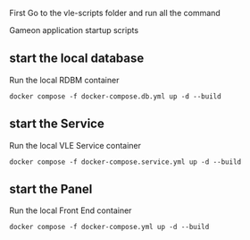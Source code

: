 First Go to the vle-scripts folder and run all the command 

Gameon application startup scripts

## start the local database 
Run the local RDBM container
```
docker compose -f docker-compose.db.yml up -d --build
```

## start the Service 
Run the local VLE Service container
```
docker compose -f docker-compose.service.yml up -d --build
```

## start the Panel 
Run the local Front End container
```
docker compose -f docker-compose.yml up -d --build
```